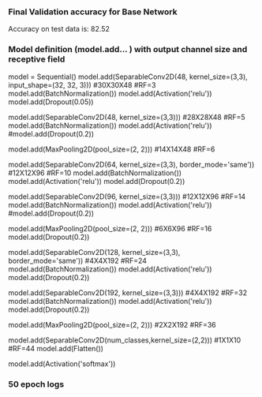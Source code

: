 ### Final Validation accuracy for Base Network ###

Accuracy on test data is: 82.52

### Model definition (model.add... ) with output channel size and receptive field ###

model = Sequential()
model.add(SeparableConv2D(48, kernel_size=(3,3), input_shape=(32, 32, 3))) #30X30X48  #RF=3
model.add(BatchNormalization())
model.add(Activation('relu'))
model.add(Dropout(0.05))

model.add(SeparableConv2D(48, kernel_size=(3,3))) #28X28X48   #RF=5
model.add(BatchNormalization())
model.add(Activation('relu'))
#model.add(Dropout(0.2))

model.add(MaxPooling2D(pool_size=(2, 2))) #14X14X48  #RF=6


model.add(SeparableConv2D(64, kernel_size=(3,3), border_mode='same')) #12X12X96  #RF=10
model.add(BatchNormalization())
model.add(Activation('relu'))
model.add(Dropout(0.2))

model.add(SeparableConv2D(96, kernel_size=(3,3))) #12X12X96  #RF=14
model.add(BatchNormalization())
model.add(Activation('relu'))
#model.add(Dropout(0.2))

model.add(MaxPooling2D(pool_size=(2, 2))) #6X6X96 #RF=16
model.add(Dropout(0.2))

model.add(SeparableConv2D(128, kernel_size=(3,3), border_mode='same')) #4X4X192  #RF=24
model.add(BatchNormalization())
model.add(Activation('relu'))
model.add(Dropout(0.2))

model.add(SeparableConv2D(192, kernel_size=(3,3))) #4X4X192  #RF=32
model.add(BatchNormalization())
model.add(Activation('relu'))
model.add(Dropout(0.2))

model.add(MaxPooling2D(pool_size=(2, 2))) #2X2X192  #RF=36


model.add(SeparableConv2D(num_classes,kernel_size=(2,2))) #1X1X10  #RF=44
model.add(Flatten())

model.add(Activation('softmax'))


### 50 epoch logs ###

